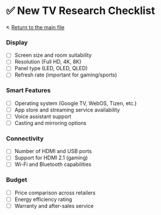 # ✅ New TV Research Checklist

↖️ [Return to the main file](../README.md)

### Display
- [ ] Screen size and room suitability
- [ ] Resolution (Full HD, 4K, 8K)
- [ ] Panel type (LED, OLED, QLED)
- [ ] Refresh rate (important for gaming/sports)

### Smart Features
- [ ] Operating system (Google TV, WebOS, Tizen, etc.)
- [ ] App store and streaming service availability
- [ ] Voice assistant support
- [ ] Casting and mirroring options

### Connectivity
- [ ] Number of HDMI and USB ports
- [ ] Support for HDMI 2.1 (gaming)
- [ ] Wi-Fi and Bluetooth capabilities

### Budget
- [ ] Price comparison across retailers
- [ ] Energy efficiency rating
- [ ] Warranty and after-sales service
